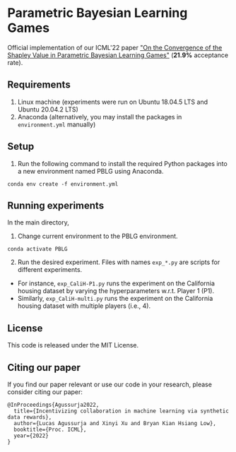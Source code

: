 # Parametric Bayesian Learning Games
Official implementation of our ICML'22 paper ["On the Convergence of the Shapley Value in Parametric Bayesian Learning Games"](https://arxiv.org/abs/2205.07428) (__21.9%__ acceptance rate).

## Requirements
1. Linux machine (experiments were run on Ubuntu 18.04.5 LTS and Ubuntu 20.04.2 LTS)
2. Anaconda (alternatively, you may install the packages in `environment.yml` manually)

## Setup
1. Run the following command to install the required Python packages into a new environment named PBLG using Anaconda.
```shell
conda env create -f environment.yml
```

## Running experiments
In the main directory,
1. Change current environment to the PBLG environment.
```shell
conda activate PBLG
```
2. Run the desired experiment. Files with names `exp_*.py` are scripts for different experiments. 
- For instance, `exp_CaliH-P1.py` runs the experiment on the California housing dataset by varying the hyperparameters w.r.t. Player 1 (P1).
- Similarly, `exp_CaliH-multi.py` runs the experiment on the California housing dataset with multiple players (i.e., 4).

## License
This code is released under the MIT License.

## Citing our paper
If you find our paper relevant or use our code in your research, please consider citing our paper:
```
@InProceedings{Agussurja2022,
  title={Incentivizing collaboration in machine learning via synthetic data rewards},
  author={Lucas Agussurja and Xinyi Xu and Bryan Kian Hsiang Low},
  booktitle={Proc. ICML},
  year={2022}
}
```

